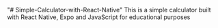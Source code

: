 "# Simple-Calculator-with-React-Native" 
This is a simple calculator built with React Native, Expo and JavaScript for educational purposes
